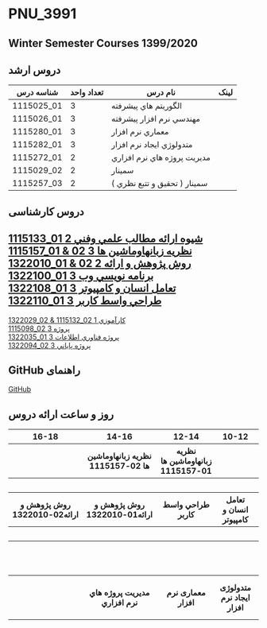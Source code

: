 # PNU_3991
## Winter Semester Courses 1399/2020

## دروس ارشد
شناسه درس | تعداد واحد | نام درس | لینک
--- | --- | --- | ---
1115025_01 | 3 | الگوريتم هاي پيشرفته             | [](https://github.com/AliRazavi-edu/PNU_3991/tree/master/_MSc/AdvancedAlgorithms)
1115026_01 | 3 | مهندسي نرم افزار پيشرفته        | [](https://github.com/AliRazavi-edu/PNU_3991/tree/master/_MSc/AdvancedSoftwareEngineering)
1115280_01 | 3 | معماري نرم افزار                | [](https://github.com/AliRazavi-edu/PNU_3991/tree/master/_MSc/SoftwareArchitecture)
1115282_01 | 3 |	متدولوژي ايجاد نرم افزار         | [](https://github.com/AliRazavi-edu/PNU_3991/tree/master/_MSc/SoftwareDevelopmentMethodologies)
1115272_01 | 2 | مديريت پروژه هاي نرم افزاري	   | [](https://github.com/AliRazavi-edu/PNU_3991/tree/master/_MSc/SoftwareProjectManagement)
1115029_02 | 2 | سمينار                          | [](https://github.com/AliRazavi-edu/PNU_3991/tree/master/_MSc/MscSeminar-1)
1115257_03 | 2 | سمينار ( تحقيق و تتبع نظري )	   | [](https://github.com/AliRazavi-edu/PNU_3991/tree/master/_MSc/MscSeminar-2)


## دروس کارشناسی
[1115133_01	شيوه ارائه مطالب علمي وفني	2](https://github.com/AliRazavi-edu/PNU_3991/tree/master/_BSc/ResearchAndPresentationMethods)
<br>
[1115157_01 & 02	نظريه زبانهاوماشين ها	3](https://github.com/AliRazavi-edu/PNU_3991/tree/master/_BSc/Theory-of-Languages-and-Machines)
<br>
[1322010_01 & 02	روش پژوهش و ارائه	2](https://github.com/AliRazavi-edu/PNU_3991/tree/master/_BSc/ResearchAndPresentationMethods)
<br>
[1322100_01	برنامه نويسي وب	3](https://github.com/AliRazavi-edu/PNU_3991/tree/master/_BSc/WebProgramming)
<br>
[1322108_01	تعامل انسان و كامپيوتر	3](https://github.com/AliRazavi-edu/PNU_3991/tree/master/_BSc/HumanComputerInteraction)
<br>
[1322110_01	طراحي واسط كاربر	3](https://github.com/AliRazavi-edu/PNU_3991/tree/master/_BSc/UserInterfaceDesgin)
<br>
---
[1322029_02 & 1115132_02	كارآموزي	1](https://github.com/AliRazavi-edu/PNU_3991/tree/master/_BSc/Internship)
<br>
[1115098_02	پروژه	3](https://github.com/AliRazavi-edu/PNU_3991/tree/master/_BSc/BscFinalProject)
<br>
[1322035_01	پروژه فناوري اطلاعات	3](https://github.com/AliRazavi-edu/PNU_3991/tree/master/_BSc/BscFinalProject)
<br>
[1322094_02	پروژه پاياني	3](https://github.com/AliRazavi-edu/PNU_3991/tree/master/_BSc/BscFinalProject)
<br>


##  GitHub راهنمای 
[GitHub](https://github.com/AliRazavi-edu/PNU_3991/tree/master/GitHub)
## روز و ساعت ارائه دروس

<table style="width:100%">
  <tr>
    <th >16-18</th>
    <th >14-16</th>
    <th >12-14</th>
    <th>10-12</th>
    <th>8-10</th>
    <th>روز</th>
  </tr>
  <tr>
    <th ></th>
    <th >نظريه زبانهاوماشين ها 02-1115157</th>
    <th >نظريه زبانهاوماشين ها 
         01-1115157
    </th>
    <th></th>
    <th></th>
    <th>شنبه</th>
  </tr>
   <tr>
    <th ></th>
    <th ></th>
    <th></th>
    <th></th>
    <th ></th>
    <th>یک شنبه</th>
  </tr>
   <tr>
    <th >روش پژوهش و ارائه02-1322010 </th>
    <th >روش پژوهش و ارائه01-1322010</th>
    <th>طراحي واسط كاربر</th>
    <th>تعامل انسان و كامپيوتر</th>
    <th ></th>   
    <th>دوشنبه</th>
  </tr>
   <tr>
    <th ></th>
    <th ></th>
    <th></th>
    <th></th>
    <th ></th>
    <th>سه شنبه</th>
  </tr>
   <tr>
    <th ></th>
    <th ></th>
    <th></th>
    <th></th>
    <th >الگوريتم هاي پيشرفته</th>
    <th>چهارشنبه</th>
  </tr>
   <tr>
    <th ></th>
    <th >مديريت پروژه هاي نرم افزاري</th>
    <th >معماری نرم افزار</th>
    <th>متدولوژی ایجاد نرم افزار</th>
    <th>مهندسی نرم افزار پیشرفته</th>
    <th>پنج شنبه</th>
  </tr>
</table>
